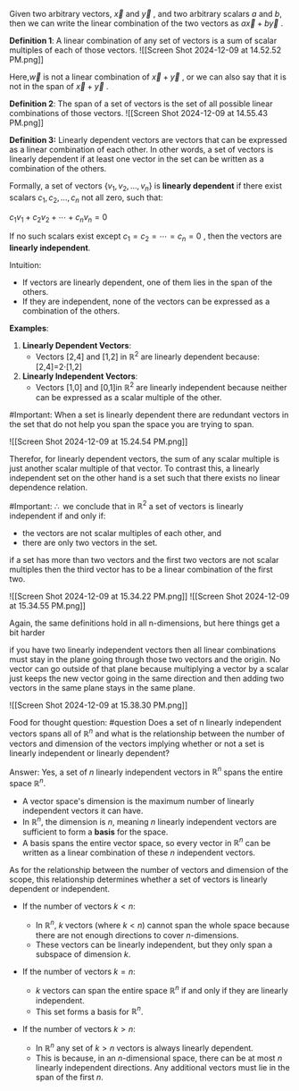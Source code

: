 Given two arbitrary vectors, $\overrightarrow{x}$ and $\overrightarrow{y}$ , and two arbitrary scalars $a$ and $b$, then we can write the linear combination of the two vectors as $a\overrightarrow{x} + b\overrightarrow{y}$ .

**Definition 1**: A linear combination of any set of vectors is a sum of scalar multiples of each of those vectors.
![[Screen Shot 2024-12-09 at 14.52.52 PM.png]]

Here,$\overrightarrow{w}$ is not a linear combination of $\overrightarrow{x} + \overrightarrow{y}$ , or we can also say that it is not in the span of $\overrightarrow{x} + \overrightarrow{y}$ .

**Definition 2**: The span of a set of vectors is the set of all possible linear combinations of those vectors.
![[Screen Shot 2024-12-09 at 14.55.43 PM.png]]

**Definition 3:** Linearly dependent vectors are vectors that can be expressed as a linear combination of each other. In other words, a set of vectors is linearly dependent if at least one vector in the set can be written as a combination of the others.

Formally, a set of vectors ${\{v_1,v_2,…,v_n\}}$  is **linearly dependent** if there exist scalars ${c_1,c_2,…,c_n}$ not all zero, such that:

$c_1v_1+c_2v_2+⋯+c_nv_n=0$ 

If no such scalars exist except $c_1 = c_2 = ⋯ = c_n=0$ , then the vectors are **linearly independent**.

Intuition: 
- If vectors are linearly dependent, one of them lies in the span of the others.
- If they are independent, none of the vectors can be expressed as a combination of the others.

**Examples**:

1. **Linearly Dependent Vectors**:
    - Vectors [2,4] and [1,2] in $\mathbb{R}^2$ are linearly dependent because: [2,4]=2⋅[1,2]
2. **Linearly Independent Vectors**:
    - Vectors [1,0] and [0,1]in $\mathbb{R}^2$ are linearly independent because neither can be expressed as a scalar multiple of the other.

#Important: When a set is linearly dependent there are redundant vectors in the set that do not help you span the space you are trying to span.

![[Screen Shot 2024-12-09 at 15.24.54 PM.png]]

Therefor, for linearly dependent vectors, the sum of any scalar multiple is just another scalar multiple of that vector. To contrast this, a linearly independent set on the other hand is a set such that there exists no linear dependence relation. 

#Important:  $\therefore{}$ we conclude that in $\mathbb{R}^2$ a set of vectors is linearly independent if and only if:
- the vectors are not scalar multiples of each other, and
- there are only two vectors in the set.

if a set has more than two vectors and the first two vectors are not scalar multiples then the third vector has to be a linear combination of the first two.

![[Screen Shot 2024-12-09 at 15.34.22 PM.png]]
![[Screen Shot 2024-12-09 at 15.34.55 PM.png]]

Again, the same definitions hold in all n-dimensions, but here things get a bit harder

if you have two linearly independent vectors then all linear combinations must stay in the plane going through those two vectors and the origin. No vector can go outside of that plane because multiplying a vector by a scalar just keeps the new vector going in the same direction and then adding two vectors in the same plane stays in the same plane.

![[Screen Shot 2024-12-09 at 15.38.30 PM.png]]

Food for thought question:
#question
Does a set of n linearly independent vectors spans all of $\mathbb{R}^n$ and what is the relationship between the number of vectors and dimension of the vectors implying whether or not a set is linearly independent or linearly dependent?

Answer:
Yes, a set of $n$ linearly independent vectors in $\mathbb{R}^n$ spans the entire space $\mathbb{R}^n$.
- A vector space's dimension is the maximum number of linearly independent vectors it can have.
- In $\mathbb{R}^n$, the dimension is $n$, meaning $n$ linearly independent vectors are sufficient to form a **basis** for the space.
- A basis spans the entire vector space, so every vector in $\mathbb{R}^n$ can be written as a linear combination of these $n$ independent vectors.

As for the relationship between the number of vectors and dimension of the scope, this relationship determines whether a set of vectors is linearly dependent or independent.

- If the number of vectors $k < n$:
    - In $\mathbb{R}^n$, $k$ vectors (where $k < n$) cannot span the whole space because there are not enough directions to cover $n$-dimensions.
    - These vectors can be linearly independent, but they only span a subspace of dimension $k$.
    
- If the number of vectors $k = n$:
    - $k$ vectors can span the entire space $\mathbb{R}^n$ if and only if they are linearly independent.
    - This set forms a basis for $\mathbb{R}^n$.
    
- If the number of vectors $k > n$:
    - In $\mathbb{R}^n$ any set of $k > n$ vectors is always linearly dependent.
    - This is because, in an $n$-dimensional space, there can be at most $n$ linearly independent directions. Any additional vectors must lie in the span of the first $n$.
